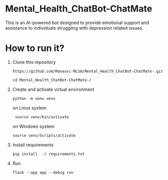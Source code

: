 # Mental_Health_ChatBot-ChatMate

This is an AI-powered bot designed to provide emotional support and assistance to individuals struggling with depression related issues. 

# How to run it?

1. Clone this repository

    ```
   https://github.com/Manasvi-MLSA/Mental_Health_ChatBot-ChatMate-.git
   ```
   ```
   cd Mental_Health_ChatBot-ChatMate-/
   ```



2. Create and activate virtual environment
   
   ```
   python -m venv venv
    ```
   on Linux system
    ```
     source venv/bin/activate
    ```
   on Windows system
    ```
    source venv/Scripts/activate
     ```
5. Install requirements
    ```
    pip install  -r requirements.txt
    ```
6. Run
    ```
    flask --app app --debug run
     ```




